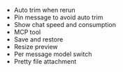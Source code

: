 - Auto trim when rerun
- Pin message to avoid auto trim
- Show chat speed and consumption
- MCP tool
- Save and restore
- Resize preview
- Per message model switch
- Pretty file attachment
